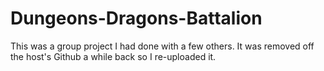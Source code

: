# Dungeons-Dragons-Battalion
This was a group project I had done with a few others. It was removed off the host's Github a while back so I re-uploaded it.
